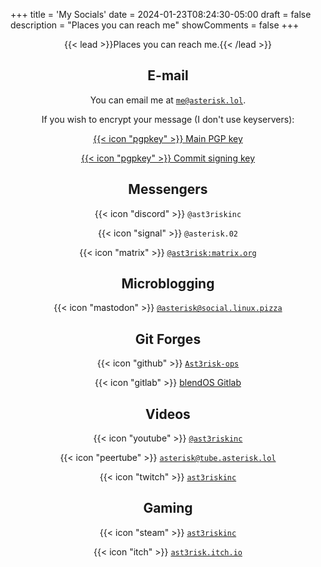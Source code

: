+++
title = 'My Socials'
date = 2024-01-23T08:24:30-05:00
draft = false
description = "Places you can reach me"
showComments = false
+++
<div align="center">


{{< lead >}}Places you can reach me.{{< /lead >}}

## E-mail

You can email me at [`me@asterisk.lol`](mailto:me@asterisk.lol).

If you wish to encrypt your message (I don't use keyservers):

 [{{< icon "pgpkey" >}} Main PGP key](https://i.asterisk.lol/l/pgpkey)
 
 
 [{{< icon "pgpkey" >}} Commit signing key](https://github.com/Ast3risk-ops.gpg)

## Messengers

 {{< icon "discord" >}} `@ast3riskinc`

 {{< icon "signal" >}} `@asterisk.02`
 
 {{< icon "matrix" >}} [`@ast3risk:matrix.org`](https://matrix.to/#/@ast3risk:matrix.org/)

## Microblogging

 {{< icon "mastodon" >}} [`@asterisk@social.linux.pizza`](https://social.linux.pizza/@asterisk)

## Git Forges

 {{< icon "github" >}} [`Ast3risk-ops`](https://github.com/Ast3risk-ops)
 
 {{< icon "gitlab" >}} [blendOS Gitlab](https://git.blendos.co/asterisk)

## Videos

 {{< icon "youtube" >}} [`@ast3riskinc`](https://youtube.com/@ast3riskinc)
 
 {{< icon "peertube" >}} [`asterisk@tube.asterisk.lol`](https://tube.asterisk.lol/c/asterisk/videos)
 
 {{< icon "twitch" >}} [`ast3riskinc`](https://twitch.tv/ast3riskinc)

## Gaming

 {{< icon "steam" >}} [`ast3riskinc`](https://steamcommunity.com/id/ast3riskinc)
 
 {{< icon "itch" >}} [`ast3risk.itch.io`](https://ast3risk.itch.io)
</div>
